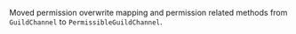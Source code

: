 Moved permission overwrite mapping and permission related methods from `GuildChannel` to `PermissibleGuildChannel`.
